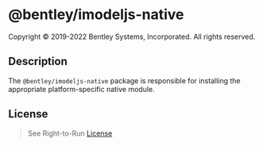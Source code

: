 # @bentley/imodeljs-native

Copyright © 2019-2022 Bentley Systems, Incorporated. All rights reserved.

## Description

The `@bentley/imodeljs-native` package is responsible for installing the appropriate platform-specific native module.

## License

> See Right-to-Run [License](https://github.com/imodeljs/imodeljs/blob/master/core/backend/src/imodeljs-native-LICENSE.md)
